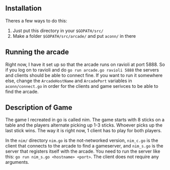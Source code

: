 ## Installation

Theres a few ways to do this:

1. Just put this directory in your `$GOPATH/src/`
2. Make a folder `$GOPATH/src/arcade/` and put `aconn/` in there

## Running the arcade

Right now, I have it set up so that the arcade runs on ravioli at port 5888. So if you log on to ravioli and do `go run arcade.go ravioli 5888` the servers and clients should be able to connect fine. If you want to run it somewhere else, change the `ArcadeHostName` and `ArcadePort` variables in `aconn/connect.go` in order for the clients and game serivces to be able to find the arcade.

## Description of Game

The game I recreated in go is called nim. The game starts with 8 sticks on a table and the players alternate picking up 1-3 sticks. Whoever picks up the last stick wins. The way it is right now, 1 client has to play for both players. 

In the `nim/` directory `nim.go` is the not-networked version, `nim_c.go` is the client that connects to the arcade to find a gameserver, and `nim_s.go` is the server that registers itself with the arcade. You need to run the server like this: `go run nim_s.go <hostname> <port>`. The client does not require any arguments.
